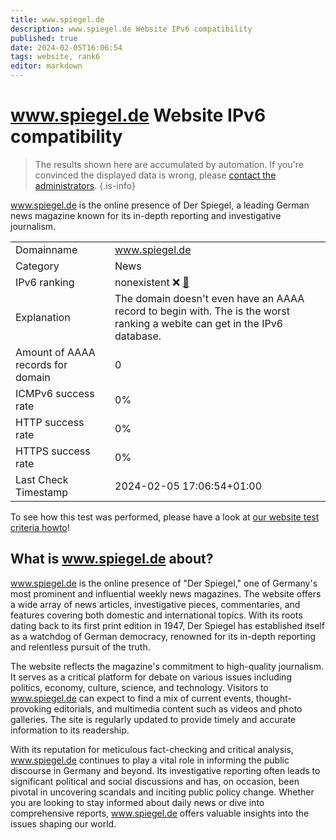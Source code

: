 ```yaml
---
title: www.spiegel.de
description: www.spiegel.de Website IPv6 compatibility
published: true
date: 2024-02-05T16:06:54
tags: website, rank6
editor: markdown
---
```


# www.spiegel.de Website IPv6 compatibility

> The results shown here are accumulated by automation. If you're convinced the displayed data is wrong, please [contact the administrators](/howto/chat). 
{.is-info}

www.spiegel.de is the online presence of Der Spiegel, a leading German news magazine known for its in-depth reporting and investigative journalism.


|   |   |
| - | - |
| Domainname | www.spiegel.de
| Category | News |
| IPv6 ranking | nonexistent :x: [🔗](/howto/ranking) |
| Explanation | The domain doesn't even have an AAAA record to begin with. The is the worst ranking a webite can get in the IPv6 database. |
| Amount of AAAA records for domain | 0 |
| ICMPv6 success rate | 0%|
| HTTP success rate | 0% |
| HTTPS success rate | 0% |
| Last Check Timestamp | 2024-02-05 17:06:54+01:00 |

To see how this test was performed, please have a look at [our website test criteria howto](/howto/testcriteria/website)!


## What is www.spiegel.de about?
www.spiegel.de is the online presence of "Der Spiegel," one of Germany's most prominent and influential weekly news magazines. The website offers a wide array of news articles, investigative pieces, commentaries, and features covering both domestic and international topics. With its roots dating back to its first print edition in 1947, Der Spiegel has established itself as a watchdog of German democracy, renowned for its in-depth reporting and relentless pursuit of the truth.

The website reflects the magazine's commitment to high-quality journalism. It serves as a critical platform for debate on various issues including politics, economy, culture, science, and technology. Visitors to www.spiegel.de can expect to find a mix of current events, thought-provoking editorials, and multimedia content such as videos and photo galleries. The site is regularly updated to provide timely and accurate information to its readership. 

With its reputation for meticulous fact-checking and critical analysis, www.spiegel.de continues to play a vital role in informing the public discourse in Germany and beyond. Its investigative reporting often leads to significant political and social discussions and has, on occasion, been pivotal in uncovering scandals and inciting public policy change. Whether you are looking to stay informed about daily news or dive into comprehensive reports, www.spiegel.de offers valuable insights into the issues shaping our world.


